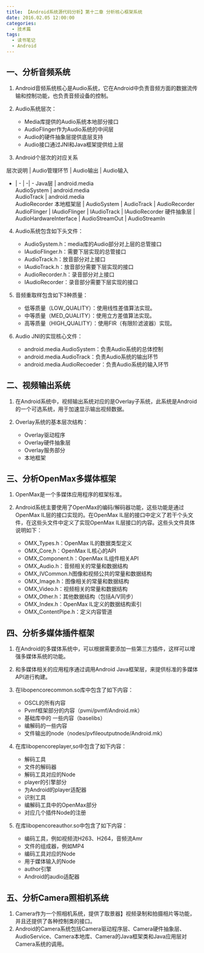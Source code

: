 ```yaml
---
title: 【Android系统源代码分析】第十二章 分析核心框架系统
date: 2016.02.05 12:00:00
categories:
  - 技术篇
tags:
  - 读书笔记
  - Android
---
```


## 一、分析音频系统
1. Android音频系统核心是Audio系统，它在Android中负责音频方面的数据流传输和控制功能，也负责音频设备的控制。
2. Audio系统层次：

	* Media库提供的Audio系统本地部分接口
	* AudioFlinger作为Audio系统的中间层
	* Audio的硬件抽象层提供底层支持
	* Audio接口通过JNI和Java框架提供给上层

3. Android个层次的对应关系

层次说明 | Audio管理环节 | Audio输出 | Audio输入
- | - | -| -
Java层 | android.media<br>AudioSystem | android.media<br>AudioTrack | android.media<br>AudioRecorder
本地框架层 | AudioSystem | AudioTrack | AudioRecorder
AudioFlinger | IAudioFlinger | IAudioTrack | IAudioRecorder
硬件抽象层 | AudioHardwareInterface | AudioStreamOut | AudioStreamIn

4. Audio系统包含如下头文件：

	* AudioSystem.h：media库的Audio部分对上层的总管接口
	* IAudioFlinger.h：需要下层实现的总管接口
	* AudioTrack.h：放音部分对上接口
	* IAudioTrack.h：放音部分需要下层实现的接口
	* AudioRecorder.h：录音部分对上接口
	* IAudioRecorder：录音部分需要下层实现的接口

5. 音频重取样包含如下3种质量：

	* 低等质量（LOW_QUALITY）：使用线性差值算法实现。
	* 中等质量（MED_QUALITY）：使用立方差值算法实现。
	* 高等质量（HIGH_QUALITY）：使用FIR（有限阶滤波器）实现。

6. Audio JNI的实现核心文件：

	* android.media.AudioSystem：负责Audio系统的总体控制
	* android.media.AudioTrack：负责Audio系统的输出环节
	* android.media.AudioRecoeder：负责Audio系统的输入环节

## 二、视频输出系统
1. 在Android系统中，视频输出系统对应的是Overlay子系统，此系统是Android的一个可选系统，用于加速显示输出视频数据。
2. Overlay系统的基本层次结构：

	* Overlay驱动程序
	* Overlay硬件抽象层
	* Overlay服务部分
	* 本地框架

## 三、分析OpenMax多媒体框架
1. OpenMax是一个多媒体应用程序的框架标准。
2. Android系统主要使用了OpenMax的编码/解码器功能，这些功能是通过OpenMax IL层的接口实现的。在OpenMax IL层的接口中定义了若干个头文件，在这些头文件中定义了实现OpenMax IL层接口的内容。这些头文件具体说明如下：

	* OMX_Types.h：OpenMax IL的数据类型定义
	* OMX_Core,h：OpenMax IL核心的API
	* OMX_Component.h：OpenMax IL组件相关API
	* OMX_Audio.h：音频相关的常量和数据结构
	* OMX_IVCommon.h图像和视频公共的常量和数据结构
	* OMX_Image.h：图像相关的常量和数据结构
	* OMX_Video.h：视频相关的常量和数据结构
	* OMX_Other.h：其他数据结构（包括A/V同步）
	* OMX_Index.h：OpenMax IL定义的数据结构索引
	* OMX_ContentPipe.h：定义内容管道

## 四、分析多媒体插件框架
1. 在Android的多媒体系统中，可以根据需要添加一些第三方插件，这样可以增强多媒体系统的功能。
2. 和多媒体相关的应用程序通过调用Android Java框架层，来提供标准的多媒体API进行构建。
3. 在libopencorecommon.so库中包含了如下内容：

	* OSCL的所有内容
	* Pvmf框架部分的内容（pvmi/pvmf/Android.mk）
	* 基础库中的 一些内容（baselibs）
	* 编解码的一些内容
	* 文件输出的node（nodes/pvfileoutputnode/Android.mk）

4. 在库libopencoreplayer,so中包含了如下内容：

	* 解码工具
	* 文件的解码器
	* 解码工具对应的Node
	* player的引擎部分
	* 为Android的player适配器
	* 识别工具
	* 编解码工具中的OpenMax部分
	* 对应几个插件Node的注册

5. 在库libopencoreauthor.so中包含了如下内容：

	* 编码工具，例如视频流H263、H264，音频流Amr
	* 文件的组成器，例如MP4
	* 编码工具对应的Node
	* 用于媒体输入的Node
	* author引擎
	* Android的audio适配器

## 五、分析Camera照相机系统
1. Camera作为一个照相机系统，提供了取景器】视频录制和拍摄相片等功能，并且还提供了各种控制类的接口。
2. Android的Camera系统包括Camera驱动程序层、Camera硬件抽象层、AudioService、Camera本地库、Camera的Java框架类和Java应用层对Camera系统的调用。